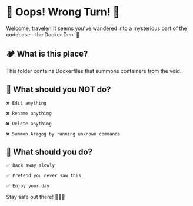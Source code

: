 # 🚧 Oops! Wrong Turn! 🚧

Welcome, traveler! It seems you've wandered into a mysterious part
of the codebase—the Docker Den. 🐳

## 🏕️ What is this place?

This folder contains Dockerfiles that summons containers from the void. 

## 🚫 What should you NOT do?

    ❌ Edit anything

    ❌ Rename anything

    ❌ Delete anything

    ❌ Summon Aragog by running unknown commands

## 🤔 What should you do?

    ✅ Back away slowly

    ✅ Pretend you never saw this

    ✅ Enjoy your day

Stay safe out there! 🌲🌲🌲